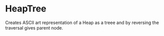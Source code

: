 HeapTree
========

Creates ASCII art representation of a Heap as a treee and by reversing  the traversal gives parent node.